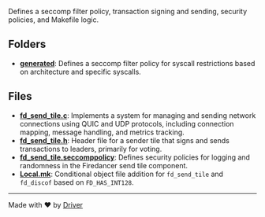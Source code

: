 <!--------------------------------------------------------------------------------->
<!-- IMPORTANT: This file is auto-generated by Driver (https://driver.ai). -------->
<!-- Manual edits may be overwritten on future commits. --------------------------->
<!--------------------------------------------------------------------------------->

Defines a seccomp filter policy, transaction signing and sending, security policies, and Makefile logic.

## Folders
- **[generated](generated/README.md)**: Defines a seccomp filter policy for syscall restrictions based on architecture and specific syscalls.

## Files
- **[fd_send_tile.c](fd_send_tile.c.md)**: Implements a system for managing and sending network connections using QUIC and UDP protocols, including connection mapping, message handling, and metrics tracking.
- **[fd_send_tile.h](fd_send_tile.h.md)**: Header file for a sender tile that signs and sends transactions to leaders, primarily for voting.
- **[fd_send_tile.seccomppolicy](fd_send_tile.seccomppolicy.md)**: Defines security policies for logging and randomness in the Firedancer send tile component.
- **[Local.mk](Local.mk.md)**: Conditional object file addition for `fd_send_tile` and `fd_discof` based on `FD_HAS_INT128`.

---
Made with ❤️ by [Driver](https://www.driver.ai/)
